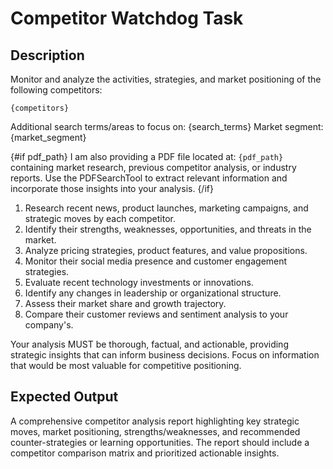 # Competitor Watchdog Task

## Description
Monitor and analyze the activities, strategies, and market positioning of the following competitors:

```
{competitors}
```

Additional search terms/areas to focus on: {search_terms}
Market segment: {market_segment}

{#if pdf_path}
I am also providing a PDF file located at: `{pdf_path}` containing market research, previous competitor analysis, or industry reports. Use the PDFSearchTool to extract relevant information and incorporate those insights into your analysis.
{/if}

1. Research recent news, product launches, marketing campaigns, and strategic moves by each competitor.
2. Identify their strengths, weaknesses, opportunities, and threats in the market.
3. Analyze pricing strategies, product features, and value propositions.
4. Monitor their social media presence and customer engagement strategies.
5. Evaluate recent technology investments or innovations.
6. Identify any changes in leadership or organizational structure.
7. Assess their market share and growth trajectory.
8. Compare their customer reviews and sentiment analysis to your company's.

Your analysis MUST be thorough, factual, and actionable, providing strategic insights that can inform business decisions. Focus on information that would be most valuable for competitive positioning.

## Expected Output
A comprehensive competitor analysis report highlighting key strategic moves, market positioning, strengths/weaknesses, and recommended counter-strategies or learning opportunities. The report should include a competitor comparison matrix and prioritized actionable insights.